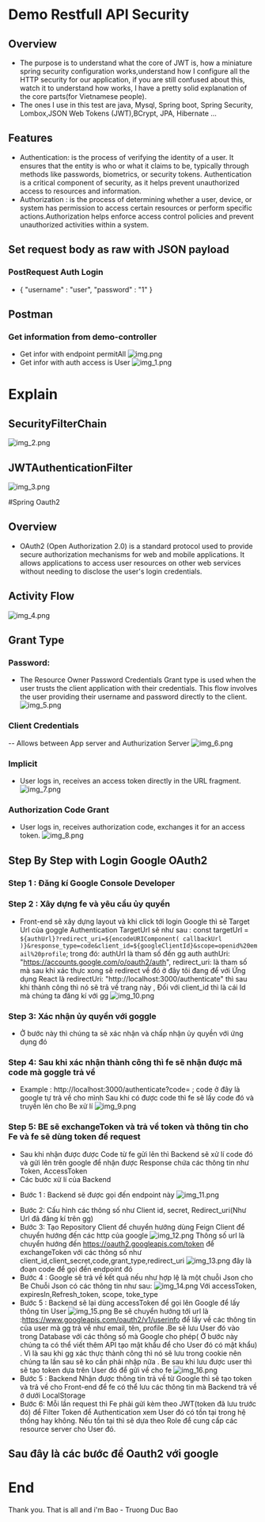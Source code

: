 # Demo Restfull API Security
## Overview
- The purpose is to understand what the core of JWT is, how a miniature spring security configuration works,understand how I configure all the HTTP security for our application, if you are still confused about this, watch it to understand how works, I have a pretty solid explanation of the core parts(for Vietnamese people).
-  The ones I use in this test are java, Mysql, Spring boot, Spring Security, Lombox,JSON Web Tokens (JWT),BCrypt, JPA, Hibernate ...
## Features
* Authentication: is the process of verifying the identity of a user. It ensures that the entity is who or what it claims to be, typically through methods like passwords, biometrics, or security tokens. Authentication is a critical component of security, as it helps prevent unauthorized access to resources and information.
* Authorization : is the process of determining whether a user, device, or system has permission to access certain resources or perform specific actions.Authorization helps enforce access control policies and prevent unauthorized activities within a system.
## Set request body as raw with JSON payload
### PostRequest Auth Login
 * {
  "username" : "user",
  "password" : "1"
  }
## Postman
### Get information from demo-controller
* Get infor with endpoint permitAll
![img.png](img.png)
* Get infor with auth access is User 
![img_1.png](img_1.png)
# Explain
## SecurityFilterChain
![img_2.png](img_2.png)
## JWTAuthenticationFilter
![img_3.png](img_3.png)

#Spring Oauth2
## Overview 
- OAuth2 (Open Authorization 2.0) is a standard protocol used to provide secure authorization mechanisms for web and mobile applications.
It allows applications to access user resources on other web services without needing to disclose the user's login credentials.
## Activity Flow
![img_4.png](img_4.png)

## Grant Type
###  Password: 
- The Resource Owner Password Credentials Grant type is used when the user trusts the client application with their credentials. This flow involves the user providing their username and password directly to the client.
![img_5.png](img_5.png)
###  Client Credentials
-- Allows between App server and Authurization Server
![img_6.png](img_6.png)

### Implicit 
- User logs in, receives an access token directly in the URL fragment.
![img_7.png](img_7.png)

### Authorization Code Grant
- User logs in, receives authorization code, exchanges it for an access token.
![img_8.png](img_8.png)

## Step By Step with Login Google OAuth2
### Step 1 :  Đăng kí Google Console Developer
### Step 2 : Xây dựng fe và yêu cầu ủy quyền
- Front-end sẽ xây dựng layout và khi click tới login Google thì sẽ Target Url của goggle Authentication
TargetUrl sẽ như sau : const targetUrl = `${authUrl}?redirect_uri=${encodeURIComponent(
  callbackUrl
  )}&response_type=code&client_id=${googleClientId}&scope=openid%20email%20profile`; 
trong đó: authUrl là tham số đến gg auth authUri: "https://accounts.google.com/o/oauth2/auth",
redirect_uri: là tham số mà sau khi xác thực xong sẽ redirect về đó ở đây tôi đang để với Ứng dụng
React là redirectUri: "http://localhost:3000/authenticate" thì sau khi thành công thì nó sẽ trả về trang này , Đối với client_id thì là cái Id mà chúng ta đăng kí với gg
![img_10.png](img_10.png)
### Step 3: Xác nhận ủy quyền với goggle
- Ở bước này thì chúng ta sẽ xác nhận và chấp nhận ủy quyền với ứng dụng đó
### Step 4: Sau khi xác nhận thành công thì fe sẽ nhận được mã code mà goggle trả về
- Example : http://localhost:3000/authenticate?code= ; code ở đây là google tự trả về cho mình
Sau khi có được code thì fe sẽ lấy code đó và truyền lên cho Be xử lí
![img_9.png](img_9.png)
### Step 5: BE sẽ exchangeToken và trả về token và thông tin cho Fe và fe sẽ dùng token để request
- Sau khi nhận được được Code từ fe gửi lên thì Backend sẽ xử lí code đó và gửi lên trên google
để nhận được Response chứa các thông tin như Token, AccessToken
- Các bước xử lí của Backend
* Bước 1 : Backend sẽ được gọi đến endpoint này
![img_11.png](img_11.png)
- Bước 2: Cấu hình các thông số như Client id, secret, Redirect_uri(Như Url đã đăng kí trên gg)
- Bước 3: Tạo Repository Client để chuyển hướng dùng Feign Client để chuyển hướng đến các http
của google 
![img_12.png](img_12.png)
Thông số url là chuyển hướng đến https://oauth2.googleapis.com/token để exchangeToken với
các thông số như client_id,client_secret,code,grant_type,redirect_uri
![img_13.png](img_13.png) đây là đoạn code để gọi đến endpoint đó
- Bước 4 : Google sẽ trả về kết quả nếu như hợp lệ là một chuỗi Json cho Be
Chuỗi Json có các thông tin như sau: ![img_14.png](img_14.png)
Với accessToken, expiresIn,Refresh_token, scope, toke_type
- Bước 5 :  Backend sẽ lại dùng accessToken để gọi lên Google để lấy thông tin User
![img_15.png](img_15.png)
Be sẽ chuyển hướng tới url là :https://www.googleapis.com/oauth2/v1/userinfo để lấy về các thông tin của user mà gg trả về như email, tên, profile
.Be sẽ lưu User đó vào trong Database với các thông số mà Google cho phép( Ở bước này chúng ta có thể viết thêm API tạo mật khẩu để cho User đó có mật khẩu)
. Vì là sau khi gg xác thực thành công thì nó sẽ lưu trong cookie nên chúng ta lần sau sẽ ko cần phải nhập nữa
. Be sau khi lưu được user thì sẽ tạo token dựa trên User đó để gửi về cho fe 
![img_16.png](img_16.png)
- Bước 5 :  Backend Nhận được thông tin trả về từ Google thì sẽ tạo token và trả về cho Front-end để fe có thể 
lưu các thông tin mà Backend trả về ở dưới LocalStorage
- Bước 6: Mỗi lần request thì Fe phải gửi kèm theo JWT(token đã lưu trước đó) để Filter Token
để Authentication xem User đó có tồn tại trong hệ thống hay không. Nếu tồn tại thì sẽ dựa theo Role để
cung cấp các resource server cho User đó.
## Sau đây là các bước để Oauth2 với google
# End
Thank you. That is all and i'm Bao - Truong Duc Bao